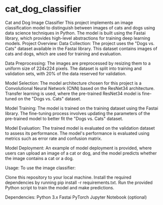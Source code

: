 # cat_dog_classifier
Cat and Dog Image Classifier This project implements an image classification model to distinguish between images of cats and dogs using data science techniques in Python. The model is built using the Fastai library, which provides high-level abstractions for training deep learning models.
Project Overview:
Data Collection: The project uses the "Dogs vs. Cats" dataset available in the Fastai library. This dataset contains images of cats and dogs, which are used for training and evaluation.

Data Preprocessing: The images are preprocessed by resizing them to a uniform size of 224x224 pixels. The dataset is split into training and validation sets, with 20% of the data reserved for validation.

Model Selection: The model architecture chosen for this project is a Convolutional Neural Network (CNN) based on the ResNet34 architecture. Transfer learning is used, where the pre-trained ResNet34 model is fine-tuned on the "Dogs vs. Cats" dataset.

Model Training: The model is trained on the training dataset using the Fastai library. The fine-tuning process involves updating the parameters of the pre-trained model to better fit the "Dogs vs. Cats" dataset.

Model Evaluation: The trained model is evaluated on the validation dataset to assess its performance. The model's performance is evaluated using metrics such as error rate and confusion matrix.

Model Deployment: An example of model deployment is provided, where users can upload an image of a cat or dog, and the model predicts whether the image contains a cat or a dog.

Usage:
To use the image classifier:

Clone this repository to your local machine.
Install the required dependencies by running pip install -r requirements.txt.
Run the provided Python script to train the model and make predictions.

Dependencies:
Python 3.x
Fastai
PyTorch
Jupyter Notebook (optional)
